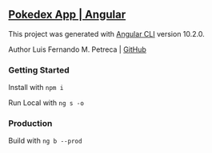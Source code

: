 ## [Pokedex App | Angular](https://nar4Ku.github.io/pokedex-app/)

This project was generated with [Angular CLI](https://github.com/angular/angular-cli) version 10.2.0.

Author Luis Fernando M. Petreca  | [GitHub](https://github.com/nar4ku) 

### Getting Started
Install with `npm i` 

Run Local with  `ng s -o`

### Production
Build with `ng b --prod`
